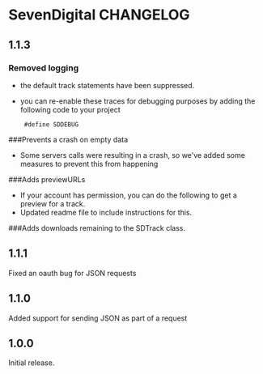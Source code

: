 # SevenDigital CHANGELOG

## 1.1.3

### Removed logging
 - the default track statements have been suppressed.
 - you can re-enable these traces for debugging purposes by adding the following code to your project

		#define SDDEBUG

###Prevents a crash on empty data
- Some servers calls were resulting in a crash, so we've added some measures to prevent this from happening

###Adds previewURLs
- If your account has permission, you can do the following to get a preview for a track.
- Updated readme file to include instructions for this.

###Adds downloads remaining to the SDTrack class.

## 1.1.1

Fixed an oauth bug for JSON requests

## 1.1.0

Added support for sending JSON as part of a request

## 1.0.0

Initial release.
